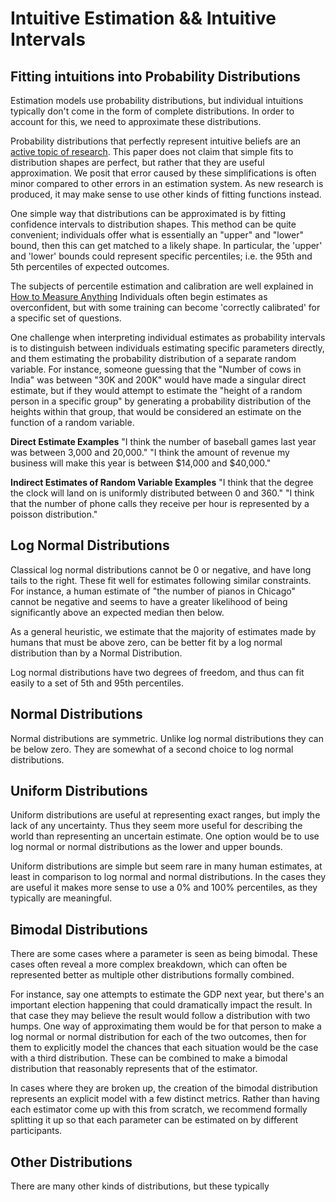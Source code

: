# Intuitive Estimation && Intuitive Intervals

## Fitting intuitions into Probability Distributions

Estimation models use probability distributions, but individual intuitions typically don't come in the form of complete distributions. In order to account for this, we need to approximate these distributions.

Probability distributions that perfectly represent intuitive beliefs are an [active topic of research](https://en.wikipedia.org/wiki/Bayesian_probability#Personal_probabilities_and_objective_methods_for_constructing_priors). This paper does not claim that simple fits to distribution shapes are perfect, but rather that they are useful approximation. We posit that error caused by these simplifications is often minor compared to other errors in an estimation system. As new research is produced, it may make sense to use other kinds of fitting functions instead.

One simple way that distributions can be approximated is by fitting confidence intervals to distribution shapes. This method can be quite convenient; individuals offer what is essentially an "upper" and "lower" bound, then this can get matched to a likely shape. In particular, the 'upper' and 'lower' bounds could represent specific percentiles; i.e. the 95th and 5th percentiles of expected outcomes.

The subjects of percentile estimation and calibration are well explained in [How to Measure Anything](https://www.amazon.com/How-Measure-Anything-Intangibles-Business/dp/1118539273/ref=sr_1_1?ie=UTF8&qid=1476478084&sr=8-1&keywords=how+to+measure+anything.) Individuals often begin estimates as overconfident, but with some training can become 'correctly calibrated' for a specific set of questions.

One challenge when interpreting individual estimates as probability intervals is to distinguish between individuals estimating specific parameters directly, and them estimating the probability distribution of a separate random variable. For instance, someone guessing that the "Number of cows in India" was between "30K and 200K" would have made a singular direct estimate, but if they would attempt to estimate the "height of a random person in a specific group" by generating a probability distribution of the heights within that group, that would be considered an estimate on the function of a random variable.

**Direct Estimate Examples**
"I think the number of baseball games last year was between 3,000 and 20,000."
"I think the amount of revenue my business will make this year is between $14,000 and $40,000."

**Indirect Estimates of Random Variable Examples**
"I think that the degree the clock will land on is uniformly distributed between 0 and 360."
"I think that the number of phone calls they receive per hour is represented by a poisson distribution."

## Log Normal Distributions

Classical log normal distributions cannot be 0 or negative, and have long tails to the right. These fit well for estimates following similar constraints. For instance, a human estimate of "the number of pianos in Chicago" cannot be negative and seems to have a greater likelihood of being significantly above an expected median then below.

As a general heuristic, we estimate that the majority of estimates made by humans that must be above zero, can be better fit by a log normal distribution than by a Normal Distribution.

Log normal distributions have two degrees of freedom, and thus can fit easily to a set of 5th and 95th percentiles.

## Normal Distributions

Normal distributions are symmetric. Unlike log normal distributions they can be below zero. They are somewhat of a second choice to log normal distributions.

## Uniform Distributions

Uniform distributions are useful at representing exact ranges, but imply the lack of any uncertainty. Thus they seem more useful for describing the world than representing an uncertain estimate. One option would be to use log normal or normal distributions as the lower and upper bounds.

Uniform distributions are simple but seem rare in many human estimates, at least in comparison to log normal and normal distributions. In the cases they are useful it makes more sense to use a 0% and 100% percentiles, as they typically are meaningful.

## Bimodal Distributions

There are some cases where a parameter is seen as being bimodal. These cases often reveal a more complex breakdown, which can often be represented better as multiple other distributions formally combined.

For instance, say one attempts to estimate the GDP next year, but there's an important election happening that could dramatically impact the result. In that case they may believe the result would follow a distribution with two humps. One way of approximating them would be for that person to make a log normal or normal distribution for each of the two outcomes, then for them to explicitly model the chances that each situation would be the case with a third distribution. These can be combined to make a bimodal distribution that reasonably represents that of the estimator.

In cases where they are broken up, the creation of the bimodal distribution represents an explicit model with a few distinct metrics. Rather than having each estimator come up with this from scratch, we recommend formally splitting it up so that each parameter can be estimated on by different participants.

## Other Distributions

There are many other kinds of distributions, but these typically 
